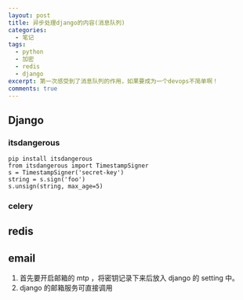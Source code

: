 ```yaml
---
layout: post
title: 异步处理django的内容(消息队列)
categories: 
  - 笔记
tags:
  - python
  - 加密
  - redis
  - django
excerpt: 第一次感受到了消息队列的作用，如果要成为一个devops不简单啊！
comments: true
---
```


## Django

### itsdangerous

```
pip install itsdangerous
from itsdangerous import TimestampSigner
s = TimestampSigner('secret-key')
string = s.sign('foo')
s.unsign(string, max_age=5)
```

### celery

## redis

## email

1.  首先要开启邮箱的 mtp ，将密钥记录下来后放入 django 的 setting 中。
2. django 的邮箱服务可直接调用
